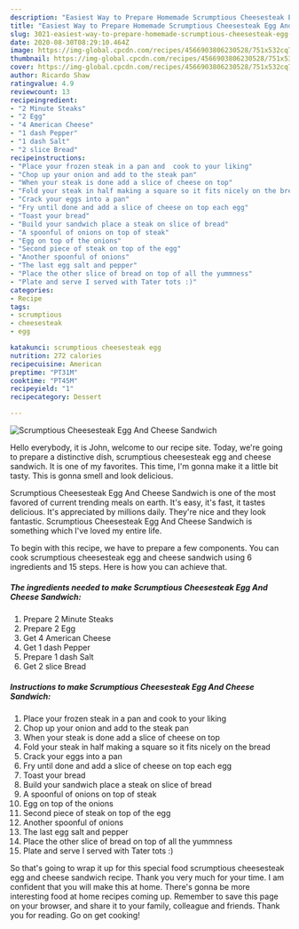 ```yaml
---
description: "Easiest Way to Prepare Homemade Scrumptious Cheesesteak Egg And Cheese Sandwich"
title: "Easiest Way to Prepare Homemade Scrumptious Cheesesteak Egg And Cheese Sandwich"
slug: 3021-easiest-way-to-prepare-homemade-scrumptious-cheesesteak-egg-and-cheese-sandwich
date: 2020-08-30T08:29:10.464Z
image: https://img-global.cpcdn.com/recipes/4566903806230528/751x532cq70/scrumptious-cheesesteak-egg-and-cheese-sandwich-recipe-main-photo.jpg
thumbnail: https://img-global.cpcdn.com/recipes/4566903806230528/751x532cq70/scrumptious-cheesesteak-egg-and-cheese-sandwich-recipe-main-photo.jpg
cover: https://img-global.cpcdn.com/recipes/4566903806230528/751x532cq70/scrumptious-cheesesteak-egg-and-cheese-sandwich-recipe-main-photo.jpg
author: Ricardo Shaw
ratingvalue: 4.9
reviewcount: 13
recipeingredient:
- "2 Minute Steaks"
- "2 Egg"
- "4 American Cheese"
- "1 dash Pepper"
- "1 dash Salt"
- "2 slice Bread"
recipeinstructions:
- "Place your frozen steak in a pan and  cook to your liking"
- "Chop up your onion and add to the steak pan"
- "When your steak is done add a slice of cheese on top"
- "Fold your steak in half making a square so it fits nicely on the bread"
- "Crack your eggs into a pan"
- "Fry until done and add a slice of cheese on top each egg"
- "Toast your bread"
- "Build your sandwich place a steak on slice of bread"
- "A spoonful of onions on top of steak"
- "Egg on top of the onions"
- "Second piece of steak on top of the egg"
- "Another spoonful of onions"
- "The last egg salt and pepper"
- "Place the other slice of bread on top of all the yummness"
- "Plate and serve I served with Tater tots :)"
categories:
- Recipe
tags:
- scrumptious
- cheesesteak
- egg

katakunci: scrumptious cheesesteak egg 
nutrition: 272 calories
recipecuisine: American
preptime: "PT31M"
cooktime: "PT45M"
recipeyield: "1"
recipecategory: Dessert

---
```



![Scrumptious Cheesesteak Egg And Cheese Sandwich](https://img-global.cpcdn.com/recipes/4566903806230528/751x532cq70/scrumptious-cheesesteak-egg-and-cheese-sandwich-recipe-main-photo.jpg)

Hello everybody, it is John, welcome to our recipe site. Today, we're going to prepare a distinctive dish, scrumptious cheesesteak egg and cheese sandwich. It is one of my favorites. This time, I'm gonna make it a little bit tasty. This is gonna smell and look delicious.

Scrumptious Cheesesteak Egg And Cheese Sandwich is one of the most favored of current trending meals on earth. It's easy, it's fast, it tastes delicious. It's appreciated by millions daily. They're nice and they look fantastic. Scrumptious Cheesesteak Egg And Cheese Sandwich is something which I've loved my entire life.




To begin with this recipe, we have to prepare a few components. You can cook scrumptious cheesesteak egg and cheese sandwich using 6 ingredients and 15 steps. Here is how you can achieve that.

<!--inarticleads1-->

##### The ingredients needed to make Scrumptious Cheesesteak Egg And Cheese Sandwich:

1. Prepare 2 Minute Steaks
1. Prepare 2 Egg
1. Get 4 American Cheese
1. Get 1 dash Pepper
1. Prepare 1 dash Salt
1. Get 2 slice Bread




<!--inarticleads2-->

##### Instructions to make Scrumptious Cheesesteak Egg And Cheese Sandwich:

1. Place your frozen steak in a pan and  cook to your liking
1. Chop up your onion and add to the steak pan
1. When your steak is done add a slice of cheese on top
1. Fold your steak in half making a square so it fits nicely on the bread
1. Crack your eggs into a pan
1. Fry until done and add a slice of cheese on top each egg
1. Toast your bread
1. Build your sandwich place a steak on slice of bread
1. A spoonful of onions on top of steak
1. Egg on top of the onions
1. Second piece of steak on top of the egg
1. Another spoonful of onions
1. The last egg salt and pepper
1. Place the other slice of bread on top of all the yummness
1. Plate and serve I served with Tater tots :)




So that's going to wrap it up for this special food scrumptious cheesesteak egg and cheese sandwich recipe. Thank you very much for your time. I am confident that you will make this at home. There's gonna be more interesting food at home recipes coming up. Remember to save this page on your browser, and share it to your family, colleague and friends. Thank you for reading. Go on get cooking!
